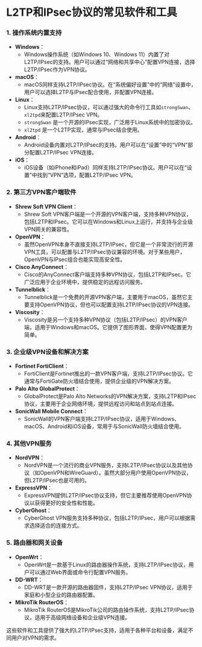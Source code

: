 # L2TP和IPsec协议的常见软件和工具

### 1. **操作系统内置支持**
   - **Windows**：
     - Windows操作系统（如Windows 10、Windows 11）内置了对L2TP/IPsec的支持。用户可以通过“网络和共享中心”配置VPN连接，选择L2TP/IPsec作为VPN协议。
   - **macOS**：
     - macOS同样支持L2TP/IPsec协议。在“系统偏好设置”中的“网络”设置中，用户可以选择L2TP与IPsec配合使用，并配置VPN连接。
   - **Linux**：
     - Linux支持L2TP/IPsec协议，可以通过强大的命令行工具如`strongSwan`、`xl2tpd`来配置L2TP/IPsec VPN。
     - `strongSwan` 是一个开源的IPsec实现，广泛用于Linux系统中的加密协议。
     - `xl2tpd` 是一个L2TP实现，通常与IPsec结合使用。
   - **Android**：
     - Android设备内置对L2TP/IPsec的支持。用户可以在“设置”中的“VPN”部分配置L2TP/IPsec VPN连接。
   - **iOS**：
     - iOS设备（如iPhone和iPad）同样支持L2TP/IPsec协议。用户可以在“设置”中找到“VPN”选项，配置L2TP/IPsec VPN。

### 2. **第三方VPN客户端软件**
   - **Shrew Soft VPN Client**：
     - Shrew Soft VPN客户端是一个开源的VPN客户端，支持多种VPN协议，包括L2TP和IPsec。它可以在Windows和Linux上运行，并支持与企业级VPN网关的兼容性。
   - **OpenVPN**：
     - 虽然OpenVPN本身不直接支持L2TP/IPsec，但它是一个非常流行的开源VPN工具，可以配置与L2TP/IPsec协议兼容的环境。对于某些用户，OpenVPN与IPsec组合也能实现高安全性。
   - **Cisco AnyConnect**：
     - Cisco的AnyConnect客户端支持多种VPN协议，包括L2TP和IPsec。它广泛应用于企业环境中，提供稳定的远程访问服务。
   - **Tunnelblick**：
     - Tunnelblick是一个免费的开源VPN客户端，主要用于macOS，虽然它主要支持OpenVPN协议，但也可以配置支持L2TP/IPsec协议的VPN连接。
   - **Viscosity**：
     - Viscosity是另一个支持多种VPN协议（包括L2TP/IPsec）的VPN客户端，适用于Windows和macOS。它提供了图形界面，使得VPN配置更为简单。

### 3. **企业级VPN设备和解决方案**
   - **Fortinet FortiClient**：
     - FortiClient是Fortinet推出的一款VPN客户端，支持L2TP/IPsec协议。它通常与FortiGate防火墙结合使用，提供企业级的VPN解决方案。
   - **Palo Alto GlobalProtect**：
     - GlobalProtect是Palo Alto Networks的VPN解决方案，支持L2TP和IPsec协议，主要用于企业网络环境，提供远程访问和站点到站点连接。
   - **SonicWall Mobile Connect**：
     - SonicWall的VPN客户端支持L2TP/IPsec协议，适用于Windows、macOS、Android和iOS设备，常用于与SonicWall防火墙结合使用。

### 4. **其他VPN服务**
   - **NordVPN**：
     - NordVPN是一个流行的商业VPN服务，支持L2TP/IPsec协议以及其他协议（如OpenVPN和WireGuard）。虽然大部分用户使用OpenVPN协议，但L2TP/IPsec也是可用的。
   - **ExpressVPN**：
     - ExpressVPN提供L2TP/IPsec协议支持，但它主要推荐使用OpenVPN协议以获得更好的安全性和性能。
   - **CyberGhost**：
     - CyberGhost VPN服务支持多种协议，包括L2TP/IPsec，用户可以根据需求选择适合的连接方式。

### 5. **路由器和网关设备**
   - **OpenWrt**：
     - OpenWrt是一款基于Linux的路由器操作系统，支持L2TP/IPsec协议，用户可以通过Web界面或命令行配置VPN服务。
   - **DD-WRT**：
     - DD-WRT是一款开源的路由器固件，支持L2TP/IPsec VPN协议，适用于家庭和小型企业的路由器配置。
   - **MikroTik RouterOS**：
     - MikroTik RouterOS是MikroTik公司的路由操作系统，支持L2TP/IPsec协议，适用于高级网络设备和企业级VPN连接。

这些软件和工具提供了强大的L2TP/IPsec支持，适用于各种平台和设备，满足不同用户对VPN的需求。